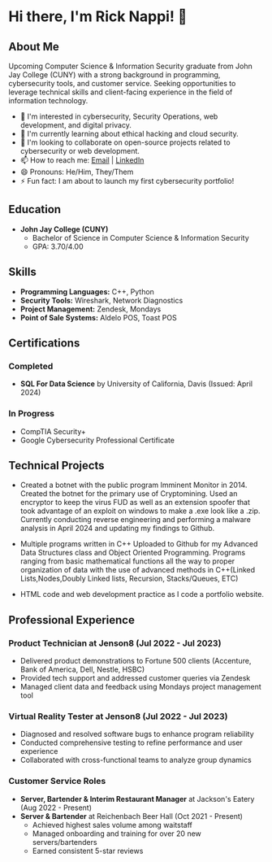 # Hi there, I'm Rick Nappi! 👋

## About Me

Upcoming Computer Science & Information Security graduate from John Jay College (CUNY) with a strong background in programming, cybersecurity tools, and customer service. Seeking opportunities to leverage technical skills and client-facing experience in the field of information technology.

- 👀 I'm interested in cybersecurity, Security Operations, web development, and digital privacy.
- 🌱 I'm currently learning about ethical hacking and cloud security.
- 💞️ I'm looking to collaborate on open-source projects related to cybersecurity or web development.
- 📫 How to reach me: [Email](mailto:rickpnappi@gmail.com) | [LinkedIn](https://www.linkedin.com/in/rick-nappi)
- 😄 Pronouns: He/Him, They/Them
- ⚡ Fun fact: I am about to launch my first cybersecurity portfolio!

## Education

- **John Jay College (CUNY)**
  - Bachelor of Science in Computer Science & Information Security
  - GPA: 3.70/4.00

## Skills

- **Programming Languages:** C++, Python
- **Security Tools:** Wireshark, Network Diagnostics
- **Project Management:** Zendesk, Mondays
- **Point of Sale Systems:** Aldelo POS, Toast POS

## Certifications

### Completed
- **SQL For Data Science** by University of California, Davis (Issued: April 2024)

### In Progress
- CompTIA Security+
- Google Cybersecurity Professional Certificate
## Technical Projects
- Created a botnet with the public program Imminent Monitor in 2014. Created the botnet for the primary use of Cryptomining. Used an encryptor to keep the virus FUD as well as an 
extension spoofer that took advantage of an exploit on windows to make a .exe look like a .zip. Currently conducting reverse engineering and performing a malware analysis in April 2024 and updating my findings to Github.

- Multiple programs written in C++ Uploaded to Github for my Advanced Data Structures class and Object Oriented Programming. Programs ranging from basic mathematical functions all the way to proper organization of data with the use of advanced methods in C++(Linked Lists,Nodes,Doubly Linked lists, Recursion, Stacks/Queues, ETC)

- HTML code and web development practice as I code a portfolio website.

## Professional Experience

### Product Technician at Jenson8 (Jul 2022 - Jul 2023)

- Delivered product demonstrations to Fortune 500 clients (Accenture, Bank of America, Dell, Nestle, HSBC)
- Provided tech support and addressed customer queries via Zendesk
- Managed client data and feedback using Mondays project management tool

### Virtual Reality Tester at Jenson8 (Jul 2022 - Jul 2023)

- Diagnosed and resolved software bugs to enhance program reliability
- Conducted comprehensive testing to refine performance and user experience
- Collaborated with cross-functional teams to analyze group dynamics

### Customer Service Roles

- **Server, Bartender & Interim Restaurant Manager** at Jackson's Eatery (Aug 2022 - Present)
- **Server & Bartender** at Reichenbach Beer Hall (Oct 2021 - Present)
  - Achieved highest sales volume among waitstaff
  - Managed onboarding and training for over 20 new servers/bartenders
  - Earned consistent 5-star reviews

<!-- Feel free to reach out if you want to collaborate or just chat about cybersecurity and technology! -->
